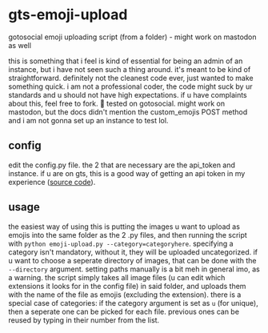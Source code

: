 # gts-emoji-upload
gotosocial emoji uploading script (from a folder) - might work on mastodon as well

this is something that i feel is kind of essential for being an admin of an instance, but i have not seen such a thing around. it's meant to be kind of straightforward. definitely not the cleanest code ever, just wanted to make something quick. i am not a professional coder, the code might suck by ur standards and u should not have high expectations. if u have complaints about this, feel free to fork. 🤷
tested on gotosocial. might work on mastodon, but the docs didn't mention the custom_emojis POST method and i am not gonna set up an instance to test lol.

## config

edit the config.py file. the 2 that are necessary are the api_token and instance. if u are on gts, this is a good way of getting an api token in my experience ([source code](https://github.com/takahashim/mastodon-access-token)).

## usage

the easiest way of using this is putting the images u want to upload as emojis into the same folder as the 2 .py files, and then running the script with `python emoji-upload.py --category=categoryhere`. specifying a category isn't mandatory, without it, they will be uploaded uncategorized. if u want to choose a seperate directory of images, that can be done with the `--directory` argument. setting paths manually is a bit meh in general imo, as a warning. 
the script simply takes all image files (u can edit which extensions it looks for in the config file) in said folder, and uploads them with the name of the file as emojis (excluding the extension). there is a special case of categories: if the category argument is set as `u` (for unique), then a seperate one can be picked for each file. previous ones can be reused by typing in their number from the list.
